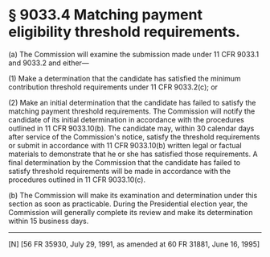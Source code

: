 # § 9033.4   Matching payment eligibility threshold requirements.

(a) The Commission will examine the submission made under 11 CFR 9033.1 and 9033.2 and either—


(1) Make a determination that the candidate has satisfied the minimum contribution threshold requirements under 11 CFR 9033.2(c); or


(2) Make an initial determination that the candidate has failed to satisfy the matching payment threshold requirements. The Commission will notify the candidate of its initial determination in accordance with the procedures outlined in 11 CFR 9033.10(b). The candidate may, within 30 calendar days after service of the Commission's notice, satisfy the threshold requirements or submit in accordance with 11 CFR 9033.10(b) written legal or factual materials to demonstrate that he or she has satisfied those requirements. A final determination by the Commission that the candidate has failed to satisfy threshold requirements will be made in accordance with the procedures outlined in 11 CFR 9033.10(c).


(b) The Commission will make its examination and determination under this section as soon as practicable. During the Presidential election year, the Commission will generally complete its review and make its determination within 15 business days.



---

[N] [56 FR 35930, July 29, 1991, as amended at 60 FR 31881, June 16, 1995]




